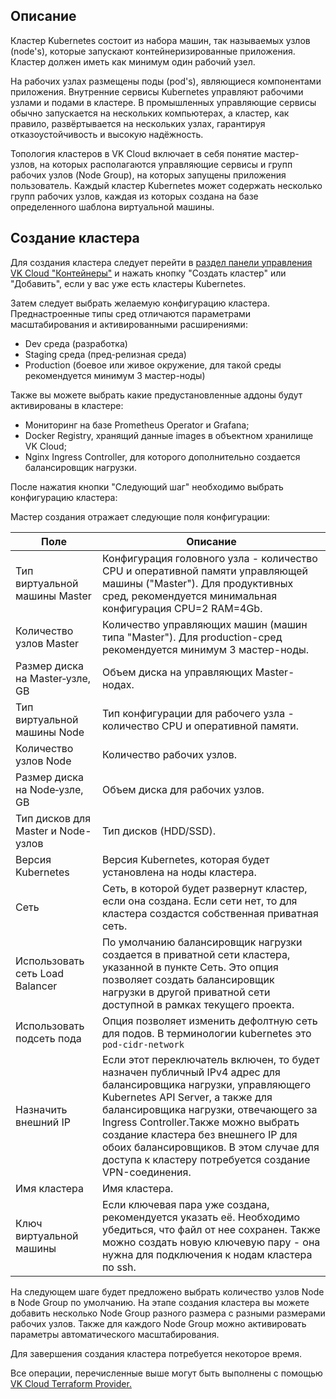 ## Описание

Кластер Kubernetes состоит из набора машин, так называемых узлов (node's), которые запускают контейнеризированные приложения. Кластер должен иметь как минимум один рабочий узел.

На рабочих узлах размещены поды (pod's), являющиеся компонентами приложения. Внутренние сервисы Kubernetes управляют рабочими узлами и подами в кластере. В промышленных управляющие сервисы обычно запускается на нескольких компьютерах, а кластер, как правило, развёртывается на нескольких узлах, гарантируя отказоустойчивость и высокую надёжность.

Топология кластеров в VK Cloud включает в себя понятие мастер-узлов, на которых располагаются управляющие сервисы и групп рабочих узлов (Node Group), на которых запущены приложения пользователь. Каждый кластер Kubernetes может содержать несколько групп рабочих узлов, каждая из которых создана на базе определенного шаблона виртуальной машины.

## Создание кластера

Для создания кластера следует перейти в [раздел панели управления VK Cloud "Контейнеры"](https://mcs.mail.ru/app/services/containers/add/) и нажать кнопку "Создать кластер" или "Добавить", если у вас уже есть кластеры Kubernetes.

Затем следует выбрать желаемую конфигурацию кластера. Преднастроенные типы сред отличаются параметрами масштабирования и активированными расширениями:

- Dev среда (разработка)
- Staging среда (пред-релизная среда)
- Production (боевое или живое окружение, для такой среды рекомендуется минимум 3 мастер-ноды)

Также вы можете выбрать какие предустановленные аддоны будут активированы в кластере:

- Мониторинг на базе Prometheus Operator и Grafana;
- Docker Registry, хранящий данные images в объектном хранилище VK Cloud;
- Nginx Ingress Controller, для которого дополнительно создается балансировщик нагрузки.

После нажатия кнопки "Следующий шаг" необходимо выбрать конфигурацию кластера:

Мастер создания отражает следующие поля конфигурации:

| Поле |Описание|
|--------------------------------------|----|
| Тип виртуальной машины Master | Конфигурация головного узла - количество CPU и оперативной памяти управляющей машины ("Master"). Для продуктивных сред, рекомендуется минимальная конфигурация CPU=2 RAM=4Gb.|
| Количество узлов Master | Количество управляющих машин (машин типа "Master"). Для production-сред рекомендуется минимум 3 мастер-ноды.|
| Размер диска на Master‑узле, GB | Объем диска на управляющих Master-нодах.|
| Тип виртуальной машины Node| Тип конфигурации для рабочего узла - количество CPU и оперативной памяти.|
| Количество узлов Node| Количество рабочих узлов.|
| Размер диска на Node‑узле, GB| Объем диска для рабочих узлов.|
| Тип дисков для Master и Node-узлов| Тип дисков (HDD/SSD).|
| Версия Kubernetes | Версия Kubernetes, которая будет установлена на ноды кластера. |
| Сеть  | Сеть, в которой будет развернут кластер, если она создана. Если сети нет, то для кластера создастся собственная приватная сеть. |
|Использовать сеть Load Balancer|По умолчанию балансировщик нагрузки создается в приватной сети кластера, указанной в пункте Сеть. Это опция позволяет создать балансировщик нагрузки в другой приватной сети доступной в рамках текущего проекта.|
|Использовать подсеть пода|Опция позволяет изменить дефолтную сеть для подов. В терминологии kubernetes это `pod-cidr-network`|
| Назначить внешний IP  | Если этот переключатель включен, то будет назначен публичный IPv4 адрес для балансировщика нагрузки, управляющего Kubernetes API Server, а также для балансировщика нагрузки, отвечающего за Ingress Controller.Также можно выбрать создание кластера без внешнего IP для обоих балансировщиков. В этом случае для доступа к кластеру потребуется создание VPN-соединения.|
| Имя кластера  | Имя кластера. |
| Ключ виртуальной машины   | Если ключевая пара уже создана, рекомендуется указать её. Необходимо убедиться, что файл от нее сохранен. Также можно создать новую ключевую пару - она нужна для подключения к нодам кластера по ssh.  |

На следующем шаге будет предложено выбрать количество узлов Node в Node Group по умолчанию. На этапе создания кластера вы можете добавить несколько Node Group разного размера с разными размерами рабочих узлов. Также для каждого Node Group можно активировать параметры автоматического масштабирования.

Для завершения создания кластера потребуется некоторое время.

Все операции, перечисленные выше могут быть выполнены с помощью [VK Cloud Terraform Provider.](https://mcs.mail.ru/docs/ru/base/k8s/k8s-terraform/k8s-terraform-mcs)
